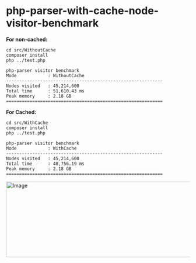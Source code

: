 # php-parser-with-cache-node-visitor-benchmark

**For non-cached:**

```
cd src/WithoutCache
composer install
php ../test.php

php-parser visitor benchmark
Mode            : WithoutCache
------------------------------------------------------------
Nodes visited   : 45,214,600
Total time      : 51,610.43 ms
Peak memory     : 2.18 GB
============================================================
```

**For Cached:**

```
cd src/WithCache
composer install
php ../test.php

php-parser visitor benchmark
Mode            : WithCache
------------------------------------------------------------
Nodes visited   : 45,214,600
Total time      : 48,756.19 ms
Peak memory     : 2.18 GB
============================================================
```

<img width="1009" height="207" alt="Image" src="https://github.com/user-attachments/assets/8475f29c-5e6a-4792-90ca-385e592e1063" />